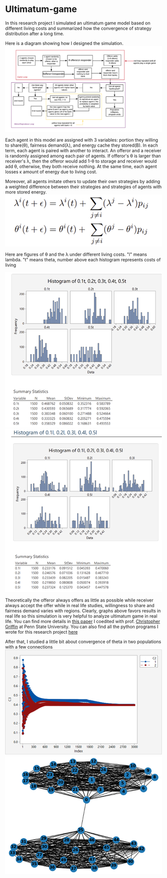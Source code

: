 # Ultimatum-game

In this research project I simulated an ultimatum game model based on different living costs and summarized how the convergence of strategy distribution after a long time.

Here is a diagram showing how I designed the simulation.
<img src="plots/Blank Diagram (1).png">

Each agent in this model are assigned with 3 variables: portion they willing to share(θ), fairness demand(λ), and energy cache they stored(B). In each term, each agent is paired with another to interact. An offeror and a receiver is randomly assigned among each pair of agents. If offeror's θ is larger than receiver's λ, then the offeror would add 1-θ to storage and receiver would add θ, otherwise, they both receive nothing. At the same time, each agent losses κ amount of energy due to living cost.

Moreover, all agents imitate others to update their own strategies by adding a weighted difference between their strategies and strategies of agents with more stored energy.
<img src="plots/mimic.png">

Here are figures of θ and the λ under different living costs. "l" means lambda. "t" means theta, number above each histogram represents costs of living

<img src="plots/thetahistogram.png">

<img src="plots/lambda histogram.png">

Theoretically the offeror always offers as little as possible while receiver always accept the offer while in real life studies, willingness to share and fairness demand varies with regions. Clearly, graphs above favors results in real life so this simulation is very helpful to analyze ultimatum game in real life. You can find more details in [this paper](http://scripts.cac.psu.edu/users/a/l/alb18/PaperFile/arXiv2009.01970.pdf) I coedited with prof. [Christopher Griffin](http://www.personal.psu.edu/cxg286/) at Penn State University. You can also find all the python programs I wrote for this research project [here]()

After that, I studied a little bit about convergence of theta in two populations with a few connections
<img src="plots/converge graph.png">
<img src="plots/Figure_1.png">

